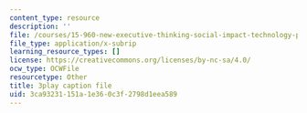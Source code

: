 ```yaml
---
content_type: resource
description: ''
file: /courses/15-960-new-executive-thinking-social-impact-technology-projects-fall-2017-spring-2018/3ca93231151a1e360c3f2798d1eea589_HaySEpWEsdU.srt
file_type: application/x-subrip
learning_resource_types: []
license: https://creativecommons.org/licenses/by-nc-sa/4.0/
ocw_type: OCWFile
resourcetype: Other
title: 3play caption file
uid: 3ca93231-151a-1e36-0c3f-2798d1eea589
---
```

